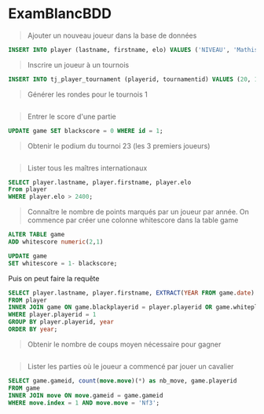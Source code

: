# ExamBlancBDD

> Ajouter un nouveau joueur dans la base de données

```sql
INSERT INTO player (lastname, firstname, elo) VALUES ('NIVEAU', 'Mathis', 1500); 
```

> Inscrire un joueur à un tournois

```sql
INSERT INTO tj_player_tournament (playerid, tournamentid) VALUES (20, 1);
```

> Générer les rondes pour le tournois 1

```sql

```

> Entrer le score d'une partie

```sql
UPDATE game SET blackscore = 0 WHERE id = 1;
```

> Obtenir le podium du tournoi 23 (les 3 premiers joueurs) 

```sql

```

> Lister tous les maîtres internationaux

```sql
SELECT player.lastname, player.firstname, player.elo
From player
WHERE player.elo > 2400;
```


> Connaître le nombre de points marqués par un joueur par année.
 On commence par créer une colonne whitescore dans la table game
```sql
ALTER TABLE game
ADD whitescore numeric(2,1)
```

```sql
UPDATE game
SET whitescore = 1- blackscore;
```
Puis on peut faire la requête

```sql
SELECT player.lastname, player.firstname, EXTRACT(YEAR FROM game.date) AS year, SUM(game.blackscore = 1 OR game.blackscore = 0 OR game.blackscore = 0.5) AS points
FROM player
INNER JOIN game ON game.blackplayerid = player.playerid OR game.whiteplayerid = player.playerid
WHERE player.playerid = 1
GROUP BY player.playerid, year
ORDER BY year;
```

> Obtenir le nombre de coups moyen nécessaire pour gagner
```sql

```

> Lister les parties où le joueur a commencé par jouer un cavalier

```sql
SELECT game.gameid, count(move.move)(*) as nb_move, game.playerid
FROM game
INNER JOIN move ON move.gameid = game.gameid
WHERE move.index = 1 AND move.move = 'Nf3';
```

